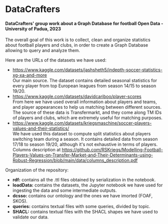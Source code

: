 # DataCrafters
#### DataCrafters' group work about a Graph Database for football Open Data - University of Padua, 2023 
The overall goal of this work is to collect, clean and organize statistics about football players and clubs, in order to create a Graph Database allowing to query and analyze them. 

Here are the URLs of the datasets we have used:
* https://www.kaggle.com/datasets/jashsheth5/indepth-soccer-statistics-xg-xa-and-more <br>
  Our main source. The dataset contains detailed seasonal statistics for every player from top European leagues from season 14/15 to season 19/20.
* https://www.kaggle.com/datasets/davidcariboo/player-scores <br>
  From here we have used overall information about players and teams, and player appearances to help us matching between different sources. <br>
  The source of these data is Transfermarkt, and they come along TM IDs of players and clubs, which are extremely useful for matching purposes.
* https://www.kaggle.com/datasets/kriegsmaschine/soccer-players-values-and-their-statistics/  <br>
  We have used this dataset to compute split statistics about players switching team during a season. It contains detailed data from season 17/18 to season 19/20, although it's not exhaustive in terms of players.  <br>
  Columns description at https://github.com/RSKriegs/Modelling-Football-Players-Values-on-Transfer-Market-and-Their-Determinants-using-Robust-Regression/blob/main/data/columns_description.pdf

Organization of the repository:
* __rdf:__ contains all the .ttl files obtained by serialization in the notebook.
* __loadData:__ contains the datasets, the Jupyter notebook we have used for ingesting the data and some intermediate outputs.
* __dcsso:__ contains our ontology and the ones we have imorted (FOAF, SKOS).
* __queries:__ contains textual files with some queries, divided by topic.
* __SHACL:__ contains textual files with the SHACL shapes we have used to validate our data.
